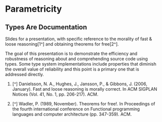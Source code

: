Parametricity
=============

Types Are Documentation
-----------------------

Slides for a presentation, with specific reference to the morality of fast &
loose reasoning[1^] and obtaining theorems for free[2^].

The goal of this presentation is to demonstrate the efficiency and robustness of
reasoning about and comprehending source code using types. Some type system
implementations include properties that diminish the overall value of 
reliability and this point is a primary one that is addressed directly. 

1. [^] Danielsson, N. A., Hughes, J., Jansson, P., & Gibbons, J. (2006, January). Fast and loose reasoning is morally correct. In ACM SIGPLAN Notices (Vol. 41, No. 1, pp. 206-217). ACM.

2. [^] Wadler, P. (1989, November). Theorems for free!. In Proceedings of the fourth international conference on Functional programming languages and computer architecture (pp. 347-359). ACM.
